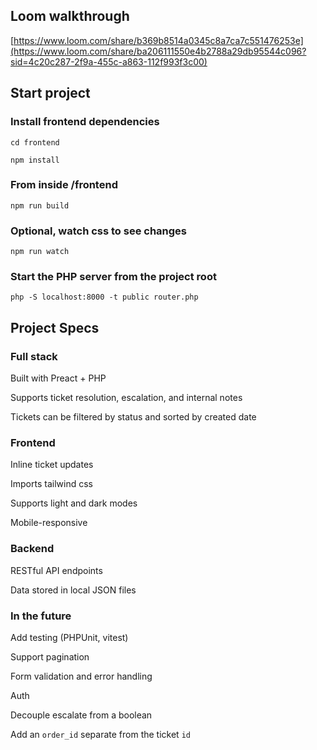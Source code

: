 ## Loom walkthrough
[https://www.loom.com/share/b369b8514a0345c8a7ca7c551476253e](https://www.loom.com/share/ba206111550e4b2788a29db95544c096?sid=4c20c287-2f9a-455c-a863-112f993f3c00)

## Start project

### Install frontend dependencies
`cd frontend`

`npm install`

### From inside /frontend
`npm run build`

### Optional, watch css to see changes
`npm run watch`

### Start the PHP server from the project root
`php -S localhost:8000 -t public router.php`

## Project Specs

### Full stack
Built with Preact + PHP

Supports ticket resolution, escalation, and internal notes

Tickets can be filtered by status and sorted by created date

### Frontend
Inline ticket updates

Imports tailwind css

Supports light and dark modes

Mobile-responsive


### Backend
RESTful API endpoints

Data stored in local JSON files

### In the future
Add testing (PHPUnit, vitest)

Support pagination

Form validation and error handling

Auth

Decouple escalate from a boolean

Add an `order_id` separate from the ticket `id`
